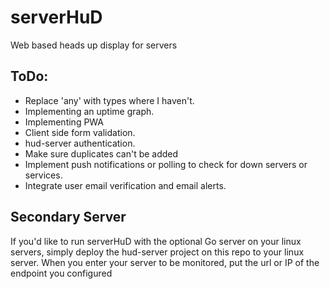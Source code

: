 # serverHuD
Web based heads up display for servers

## ToDo:

- Replace 'any' with types where I haven't.
- Implementing an uptime graph.
- Implementing PWA
- Client side form validation.
- hud-server authentication.
- Make sure duplicates can't be added
- Implement push notifications or polling to check for down servers or services.
- Integrate user email verification and email alerts.

## Secondary Server

If you'd like to run serverHuD with the optional Go server on your linux servers,
simply deploy the hud-server project on this repo to your linux server. When you
enter your server to be monitored, put the url or IP of the endpoint you configured

